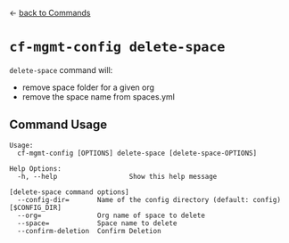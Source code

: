 &larr; [back to Commands](../README.md)

# `cf-mgmt-config delete-space`

`delete-space` command will:
- remove space folder for a given org
- remove the space name from spaces.yml

## Command Usage

```
Usage:
  cf-mgmt-config [OPTIONS] delete-space [delete-space-OPTIONS]

Help Options:
  -h, --help                  Show this help message

[delete-space command options]
  --config-dir=       Name of the config directory (default: config) [$CONFIG_DIR]
  --org=              Org name of space to delete
  --space=            Space name to delete
  --confirm-deletion  Confirm Deletion
```
